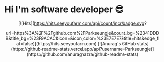 # Hi I'm software developer 😎

<div align=center>
  
[![Hits](https://hits.seeyoufarm.com/api/count/incr/badge.svg?  
</div>

<div align=center>
url=https%3A%2F%2Fgithub.com%2FParkseungje&count_bg=%2341DDDB&title_bg=%23F9ACAC&icon=&icon_color=%23E7E7E7&title=hits&edge_flat=false)](https://hits.seeyoufarm.com)
[![Anurag's GitHub stats](https://github-readme-stats.vercel.app/api?username=Parkseungje)](https://github.com/anuraghazra/github-readme-stats)
</div>
